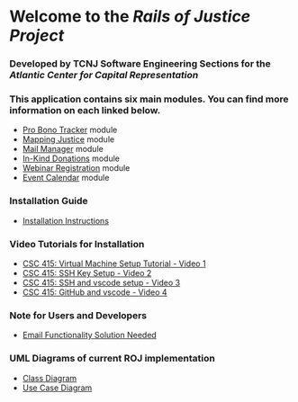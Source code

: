 # Welcome to the _Rails of Justice Project_

### Developed by TCNJ Software Engineering Sections for the _Atlantic Center for Capital Representation_

### This application contains six main modules. You can find more information on each linked below.
* [Pro Bono Tracker](https://github.com/TCNJ-SE/RoJ-Spr23/blob/main/docs/readme_files/probono_readme.md) module
* [Mapping Justice](docs/readme_files/mapping_justice_readme.md) module
* [Mail Manager](docs/readme_files//mail_manager_readme.md) module
* [In-Kind Donations](https://github.com/TCNJ-SE/RoJ-Spr23/blob/main/docs/readme_files/inkind_readme.md) module
* [Webinar Registration](https://github.com/TCNJ-SE/RoJ-Spr23/blob/main/docs/readme_files/Webinar_Registration_readme.md) module
* [Event Calendar](https://github.com/TCNJ-SE/RoJ-Spr23/blob/main/docs/readme_files/calendar_readme.md) module

### Installation Guide
* [Installation Instructions](https://github.com/TCNJ-SE/RoJ-Spr23/blob/main/docs/Installation_Guide.md)


### Video Tutorials for Installation
* [CSC 415: Virtual Machine Setup Tutorial - Video 1](https://youtu.be/IMb4cCGBQFA)
* [CSC 415: SSH Key Setup - Video 2](https://youtu.be/fbyiFgUZDMs)
* [CSC 415: SSH and vscode setup - Video 3](https://youtu.be/BTOIt7wjJxA)
* [CSC 415: GitHub and vscode - Video 4](https://youtu.be/-1C81UCUtIM)

### Note for Users and Developers
* [Email Functionality Solution Needed](https://github.com/TCNJ-SE/RoJ-Spr23/blob/main/docs/message_about_email.md)

### UML Diagrams of current ROJ implementation
* [Class Diagram](https://github.com/TCNJ-SE/RoJ-Spr23/blob/main/docs/class-diagram.md)
* [Use Case Diagram](https://github.com/TCNJ-SE/RoJ-Spr23/blob/main/docs/use-case.md)
